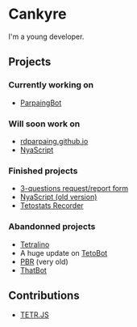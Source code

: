 # Cankyre
I'm a young developer.
## Projects
### Currently working on
* [ParpaingBot](https://github.com/rdparpaing/parpaing-bot)

### Will soon work on
* [rdparpaing.github.io](https://rdparpaing.github.io)
* [NyaScript](https://github.com/NyaScript/NyaScript)

### Finished projects
* [3-questions request/report form](https://github.com/Cankyre/3-questions-report-form)
* [NyaScript (old version)](https://github.com/NyaScript/NyaScript-old)
* [Tetostats Recorder](https://github.com/ThatCookie/Tetostats-recorder)

### Abandonned projects
* [Tetralino](https://github.com/ThatCookie/Tetralino)
* A huge update on [TetoBot](https://github.com/ThatCookie/Tetobot)
* [PBR](https://github.com/ThatCookie/PBR) (very old)
* [ThatBot](https://github.com/ThatCookie/ThatBot)

## Contributions
* [TETR.JS](https://github.com/tetrjs/tetr.js)
